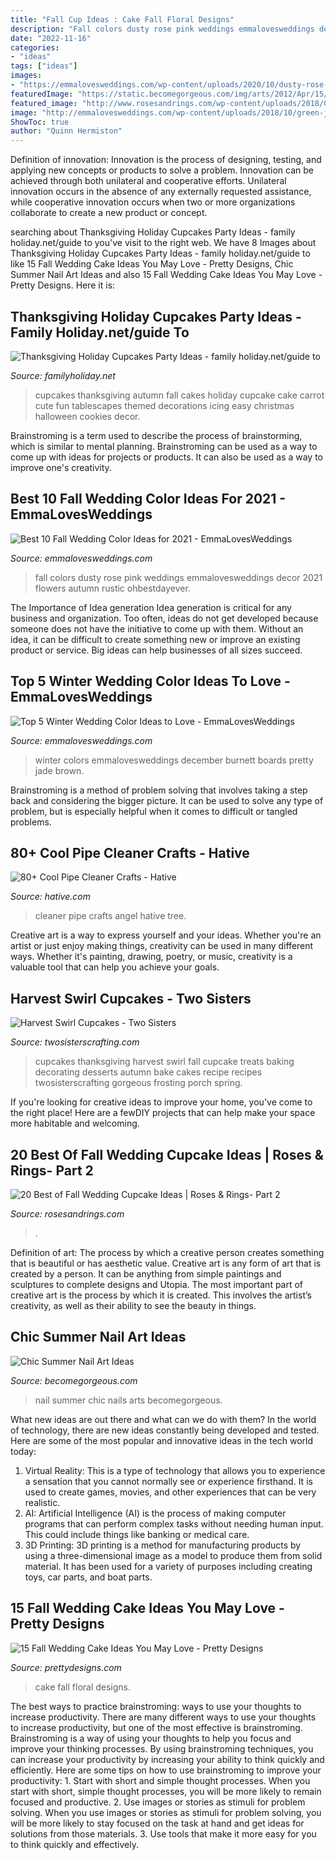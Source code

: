 ```yaml
---
title: "Fall Cup Ideas : Cake Fall Floral Designs"
description: "Fall colors dusty rose pink weddings emmalovesweddings decor 2021 flowers autumn rustic ohbestdayever"
date: "2022-11-16"
categories:
- "ideas"
tags: ["ideas"]
images:
- "https://emmalovesweddings.com/wp-content/uploads/2020/10/dusty-rose-and-black-wedding-color-ideas.jpg"
featuredImage: "https://static.becomegorgeous.com/img/arts/2012/Apr/15/7448/mxi_summer_nail_art.jpg"
featured_image: "http://www.rosesandrings.com/wp-content/uploads/2018/01/Fall-wedding-cupcakes-e1577027648614.jpg"
image: "http://emmalovesweddings.com/wp-content/uploads/2018/10/green-jade-and-brown-winter-wedding-color-ideas.jpg"
ShowToc: true
author: "Quinn Hermiston"
---
```



Definition of innovation:
Innovation is the process of designing, testing, and applying new concepts or products to solve a problem. Innovation can be achieved through both unilateral and cooperative efforts. Unilateral innovation occurs in the absence of any externally requested assistance, while cooperative innovation occurs when two or more organizations collaborate to create a new product or concept.

	

		
searching about Thanksgiving Holiday Cupcakes Party Ideas - family holiday.net/guide to you've visit to the right web. We have 8 Images about Thanksgiving Holiday Cupcakes Party Ideas - family holiday.net/guide to like 15 Fall Wedding Cake Ideas You May Love - Pretty Designs, Chic Summer Nail Art Ideas and also 15 Fall Wedding Cake Ideas You May Love - Pretty Designs. Here it is:
		
    
## Thanksgiving Holiday Cupcakes Party Ideas - Family Holiday.net/guide To

<img loading=lazy src="http://www.familyholiday.net/wp-content/uploads/2011/10/Thanksgiving-Holiday-Cupcakes-Party-Ideas_01.jpg" onerror="this.onerror=null;this.src='https://tse4.mm.bing.net/th?id=OIP.zpEzFCSKVlCl2JCTFfrV9gHaJ4&amp;pid=15.1';" alt="Thanksgiving Holiday Cupcakes Party Ideas - family holiday.net/guide to">

_Source: familyholiday.net_

>cupcakes thanksgiving autumn fall cakes holiday cupcake cake carrot cute fun tablescapes themed decorations icing easy christmas halloween cookies decor. 

	

Brainstroming is a term used to describe the process of brainstorming, which is similar to mental planning. Brainstroming can be used as a way to come up with ideas for projects or products. It can also be used as a way to improve one's creativity.

    
## Best 10 Fall Wedding Color Ideas For 2021 - EmmaLovesWeddings

<img loading=lazy src="https://emmalovesweddings.com/wp-content/uploads/2020/10/dusty-rose-and-black-wedding-color-ideas.jpg" onerror="this.onerror=null;this.src='https://tse4.mm.bing.net/th?id=OIP.R1YOw922dKstGWshEGng0gHaQ1&amp;pid=15.1';" alt="Best 10 Fall Wedding Color Ideas for 2021 - EmmaLovesWeddings">

_Source: emmalovesweddings.com_

>fall colors dusty rose pink weddings emmalovesweddings decor 2021 flowers autumn rustic ohbestdayever. 

	

The Importance of Idea generation
Idea generation is critical for any business and organization. Too often, ideas do not get developed because someone does not have the initiative to come up with them. Without an idea, it can be difficult to create something new or improve an existing product or service. Big ideas can help businesses of all sizes succeed.

    
## Top 5 Winter Wedding Color Ideas To Love - EmmaLovesWeddings

<img loading=lazy src="http://emmalovesweddings.com/wp-content/uploads/2018/10/green-jade-and-brown-winter-wedding-color-ideas.jpg" onerror="this.onerror=null;this.src='https://tse2.mm.bing.net/th?id=OIP.kd7Yn-LjyDVz3HuNUIAj9QHaOp&amp;pid=15.1';" alt="Top 5 Winter Wedding Color Ideas to Love - EmmaLovesWeddings">

_Source: emmalovesweddings.com_

>winter colors emmalovesweddings december burnett boards pretty jade brown. 

	

Brainstroming is a method of problem solving that involves taking a step back and considering the bigger picture. It can be used to solve any type of problem, but is especially helpful when it comes to difficult or tangled problems.

    
## 80+ Cool Pipe Cleaner Crafts - Hative

<img loading=lazy src="https://hative.com/wp-content/uploads/2014/04/pipe-cleaner-crafts/30-angel-pip-cleaner-crafts.jpg" onerror="this.onerror=null;this.src='https://tse1.mm.bing.net/th?id=OIP.lwqz3ggC9_ptLIzh4EW22gHaLh&amp;pid=15.1';" alt="80+ Cool Pipe Cleaner Crafts - Hative">

_Source: hative.com_

>cleaner pipe crafts angel hative tree. 

	

Creative art is a way to express yourself and your ideas. Whether you're an artist or just enjoy making things, creativity can be used in many different ways. Whether it's painting, drawing, poetry, or music, creativity is a valuable tool that can help you achieve your goals.

    
## Harvest Swirl Cupcakes - Two Sisters

<img loading=lazy src="http://www.twosisterscrafting.com/wp-content/uploads/2016/09/harvest-swirl-cupcakes.jpg" onerror="this.onerror=null;this.src='https://tse4.mm.bing.net/th?id=OIP.P5XyDMvLBgjfDybWexF3vAHaQV&amp;pid=15.1';" alt="Harvest Swirl Cupcakes - Two Sisters">

_Source: twosisterscrafting.com_

>cupcakes thanksgiving harvest swirl fall cupcake treats baking decorating desserts autumn bake cakes recipe recipes twosisterscrafting gorgeous frosting porch spring. 

	

If you're looking for creative ideas to improve your home, you've come to the right place! Here are a fewDIY projects that can help make your space more habitable and welcoming.

    
## 20 Best Of Fall Wedding Cupcake Ideas | Roses &amp; Rings- Part 2

<img loading=lazy src="http://www.rosesandrings.com/wp-content/uploads/2018/01/Fall-wedding-cupcakes-e1577027648614.jpg" onerror="this.onerror=null;this.src='https://tse1.mm.bing.net/th?id=OIP.wdMlL3JorhVY43fiU0lZmwHaNK&amp;pid=15.1';" alt="20 Best of Fall Wedding Cupcake Ideas | Roses &amp; Rings- Part 2">

_Source: rosesandrings.com_

>. 

	

Definition of art: The process by which a creative person creates something that is beautiful or has aesthetic value.
Creative art is any form of art that is created by a person. It can be anything from simple paintings and sculptures to complete designs and Utopia. The most important part of creative art is the process by which it is created. This involves the artist’s creativity, as well as their ability to see the beauty in things.

    
## Chic Summer Nail Art Ideas

<img loading=lazy src="https://static.becomegorgeous.com/img/arts/2012/Apr/15/7448/mxi_summer_nail_art.jpg" onerror="this.onerror=null;this.src='https://tse3.mm.bing.net/th?id=OIP.cHnykidepQL8sY4PS8ghagHaLH&amp;pid=15.1';" alt="Chic Summer Nail Art Ideas">

_Source: becomegorgeous.com_

>nail summer chic nails arts becomegorgeous. 

	

What new ideas are out there and what can we do with them?
In the world of technology, there are new ideas constantly being developed and tested. Here are some of the most popular and innovative ideas in the tech world today: 
1. Virtual Reality: This is a type of technology that allows you to experience a sensation that you cannot normally see or experience firsthand. It is used to create games, movies, and other experiences that can be very realistic. 
2. AI: Artificial Intelligence (AI) is the process of making computer programs that can perform complex tasks without needing human input. This could include things like banking or medical care. 
3. 3D Printing: 3D printing is a method for manufacturing products by using a three-dimensional image as a model to produce them from solid material. It has been used for a variety of purposes including creating toys, car parts, and boat parts.

    
## 15 Fall Wedding Cake Ideas You May Love - Pretty Designs

<img loading=lazy src="http://www.prettydesigns.com/wp-content/uploads/2014/09/Floral-Wedding-Cake.jpg" onerror="this.onerror=null;this.src='https://tse4.mm.bing.net/th?id=OIP.8IqKyKAZfJluuyp3lxQ7xgHaLD&amp;pid=15.1';" alt="15 Fall Wedding Cake Ideas You May Love - Pretty Designs">

_Source: prettydesigns.com_

>cake fall floral designs. 

	

The best ways to practice brainstroming: ways to use your thoughts to increase productivity.
There are many different ways to use your thoughts to increase productivity, but one of the most effective is brainstroming. Brainstroming is a way of using your thoughts to help you focus and improve your thinking processes. By using brainstroming techniques, you can increase your productivity by increasing your ability to think quickly and efficiently. Here are some tips on how to use brainstroming to improve your productivity: 1. Start with short and simple thought processes. When you start with short, simple thought processes, you will be more likely to remain focused and productive. 2. Use images or stories as stimuli for problem solving. When you use images or stories as stimuli for problem solving, you will be more likely to stay focused on the task at hand and get ideas for solutions from those materials. 3. Use tools that make it more easy for you to think quickly and effectively.

